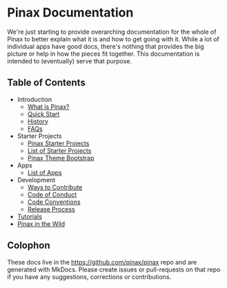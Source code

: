 # Pinax Documentation

We're just starting to provide overarching documentation for the whole of Pinax to better explain what it is and how to get going with it. While a lot of individual apps have good docs, there's nothing that provides the big picture or help in how the pieces fit together. This documentation is intended to (eventually) serve that purpose.


## Table of Contents

  * Introduction
    * [What is Pinax?](what_is_pinax.md)
    * [Quick Start](quick_start.md)
    * [History](history.md)
    * [FAQs](faq.md)
  * Starter Projects
    * [Pinax Starter Projects](pinax_starter_projects.md)
    * [List of Starter Projects](starter_project_list.md)
    * [Pinax Theme Bootstrap](pinax_theme_bootstrap.md)
  * Apps
    * [List of Apps](apps_list.md)
  * Development
    * [Ways to Contribute](ways_to_contribute.md)
    * [Code of Conduct](code_of_conduct.md)
    * [Code Conventions](code_conventions.md)
    * [Release Process](release_process.md)
  * [Tutorials](tutorials.md)
  * [Pinax in the Wild](in_the_wild.md)


## Colophon

These docs live in the <https://github.com/pinax/pinax> repo and are generated with MkDocs. Please create issues or pull-requests on that repo if you have any suggestions, corrections or contributions.
